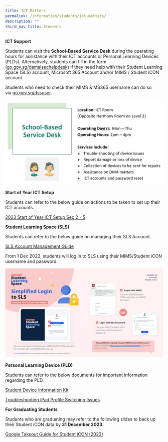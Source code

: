 ```yaml
---
title: ICT Matters
permalink: /information/students/ict-matters/
description: ""
third_nav_title: Students
---
```

**ICT Support**

Students can visit the **School-Based Service Desk** during the operating hours for assistance with their ICT accounts or Personal Learning Devices (PLDs). Alternatively, students can fill in the form ([go.gov.sg/damaisechelpdesk](http://go.gov.sg/damaisechelpdesk)) if they need help with their Student Learning Space (SLS) account, Microsoft 365 Account and/or MIMS / Student iCON account.

Students who need to check their MIMS & MS365 username can do so via [go.gov.sg/dssuser](http://go.gov.sg/dssuser).

![](/images/School-Based%20Service%20Desk.jpg)

**Start of Year ICT Setup**

Students can refer to the below guide on actions to be taken to set up their ICT accounts.

[2023 Start of Year ICT Setup Sec 2 - 5](/files/2023%20Start%20of%20Year%20ICT%20Setup%20Sec%202%20-%205.pdf)  

**Student Learning Space (SLS)**

Students can refer to the below guide on managing their SLS Account.

[SLS Account Management Guide](/files/SLS%20Account%20Management%20Guide.pdf)

From 1 Dec 2022, students will log in to SLS using their MIMS/Student iCON username and password.

![](/images/SLS%20Login%20via%20MIMS%20Poster.png)

**Personal Learning Device (PLD)**  

  

Students can refer to the below documents for important information regarding the PLD.

[Student Device Information Kit](/files/Student%20Device%20Information%20Kit.pdf)  

[Troubleshooting iPad Profile Switching Issues](/files/Troubleshooting%20iPad%20Profile%20Switching%20Issues_Performing%20a%20Manual%20Sync.pdf)


**For Graduating Students**


Students who are graduating may refer to the following slides to back up their Student iCON data by **31 December 2023**.

[Google Takeout Guide for Student iCON (2023)](/files/Information/Students/ICT%20Matters/google%20takeout%20guide%20for%20student%20icon%20(2023).pdf)